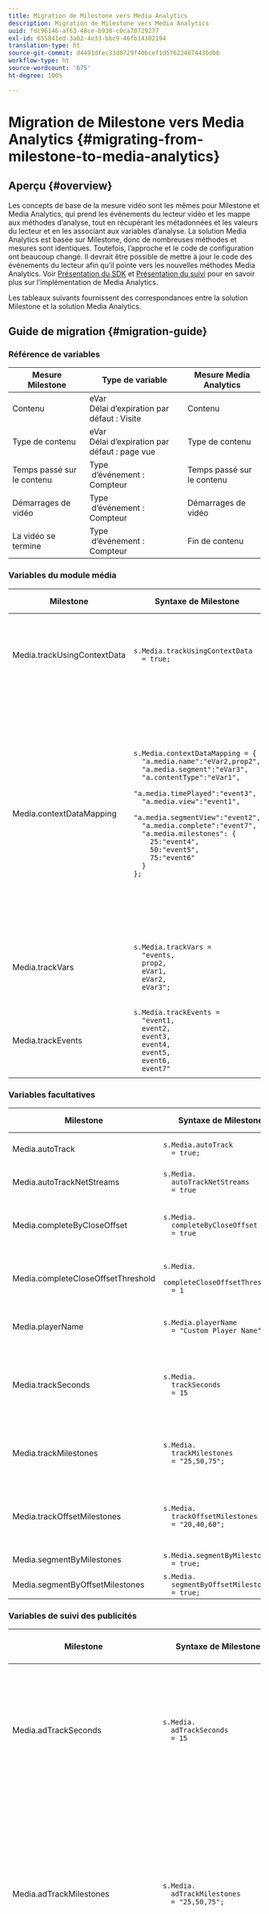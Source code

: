```yaml
---
title: Migration de Milestone vers Media Analytics
description: Migration de Milestone vers Media Analytics
uuid: fdc96146-af63-48ce-b938-c0ca70729277
exl-id: 655841ed-3a02-4e33-bbc9-46fb14302194
translation-type: ht
source-git-commit: d4491dfec33d8729f40bcef1d57622467443bdbb
workflow-type: ht
source-wordcount: '675'
ht-degree: 100%

---
```


# Migration de Milestone vers Media Analytics {#migrating-from-milestone-to-media-analytics}

## Aperçu {#overview}

Les concepts de base de la mesure vidéo sont les mêmes pour Milestone et Media Analytics, qui prend les événements du lecteur vidéo et les mappe aux méthodes d’analyse, tout en récupérant les métadonnées et les valeurs du lecteur et en les associant aux variables d’analyse. La solution Media Analytics est basée sur Milestone, donc de nombreuses méthodes et mesures sont identiques. Toutefois, l’approche et le code de configuration ont beaucoup changé. Il devrait être possible de mettre à jour le code des événements du lecteur afin qu’il pointe vers les nouvelles méthodes Media Analytics. Voir [Présentation du SDK](/help/sdk-implement/setup/setup-overview.md) et [Présentation du suivi](/help/sdk-implement/track-av-playback/track-core-overview.md) pour en savoir plus sur l’implémentation de Media Analytics.

Les tableaux suivants fournissent des correspondances entre la solution Milestone et la solution Media Analytics.

## Guide de migration {#migration-guide}

### Référence de variables

| Mesure Milestone | Type de variable | Mesure Media Analytics |
| --- | --- | --- |
| Contenu | eVar <br>Délai d’expiration par défaut : Visite | Contenu |
| Type de contenu | eVar <br>Délai d’expiration par défaut : page vue | Type de contenu |
| Temps passé sur le contenu | Type <br> d’événement : Compteur | Temps passé sur le contenu |
| Démarrages de vidéo | Type <br> d’événement : Compteur | Démarrages de vidéo |
| La vidéo se termine | Type <br> d’événement : Compteur | Fin de contenu |


### Variables du module média

| Milestone | Syntaxe de Milestone | Media Analytics | Syntaxe Media Analytics |
| --- | --- | --- | --- |
| Media.trackUsingContextData | `s.Media.trackUsingContextData` <br> `  = true;` | S.O. | Toutes les données Media Analytics sont envoyées uniquement à l’aide de données contextuelles. |
| Media.contextDataMapping | `s.Media.contextDataMapping = {` <br> `  "a.media.name":"eVar2,prop2",` <br> `  "a.media.segment":"eVar3",` <br> `  "a.contentType":"eVar1",` <br> `  "a.media.timePlayed":"event3",` <br> `  "a.media.view":"event1",` <br> `  "a.media.segmentView":"event2",` <br> `  "a.media.complete":"event7",` <br> `  "a.media.milestones": {` <br> `    25:"event4",` <br> `    50:"event5",` <br> `    75:"event6"` <br> `  }` <br> `};` | S.O. | Les données contextuelles Media Analytics sont automatiquement renseignées dans des variables réservées. Le mappage à des eVar, des props et des événements n’est plus nécessaire dans le code de mise en œuvre. Les clients peuvent associer des données contextuelles à des variables à l’aide de règles de traitement. |
| Media.trackVars | `s.Media.trackVars =` <br> `  "events,` <br> `  prop2,` <br> `  eVar1,` <br> `  eVar2,` <br> `  eVar3";` | S.O. | Plus nécessaire, car le mappage se fait via des variables réservées et des règles de traitement. |
| Media.trackEvents | `s.Media.trackEvents =` <br> `  "event1,` <br> `  event2,` <br> `  event3,` <br> `  event4,` <br> `  event5,` <br> `  event6,` <br> `  event7"` | S.O. | Plus nécessaire, car le mappage se fait via des variables réservées et des règles de traitement. |

### Variables facultatives

| Milestone | Syntaxe de Milestone | Media Analytics | Syntaxe Media Analytics |
| --- | --- | --- | --- |
| Media.autoTrack | `s.Media.autoTrack` <br> `  = true;` | S.O. | Nous ne fournissons plus de mappages de lecteur préconfigurés. |
| Media.autoTrackNetStreams | `s.Media.` <br> `  autoTrackNetStreams` <br> `  = true` | S.O. | Nous ne fournissons plus de mappages de lecteur préconfigurés. |
| Media.completeByCloseOffset | `s.Media.` <br> `  completeByCloseOffset` <br> `  = true` | S.O. | La fin du contenu ne prend en charge qu’un marqueur de progression de 100 %. |
| Media.completeCloseOffsetThreshold | `s.Media.` <br> `  completeCloseOffsetThreshold` <br> `  = 1` | S.O. | La fin du contenu ne prend en charge qu’un marqueur de progression de 100 %. |
| Media.playerName | `s.Media.playerName` <br> `  = "Custom Player Name"` | Clé SDK : playerName ;<br>Clé API : media.playerName | `MediaHeartbeatConfig.` <br> `  playerName` |
| Media.trackSeconds | `s.Media.` <br> `  trackSeconds` <br> `  = 15` | S.O. | Media Analytics est défini sur 10 secondes pour le contenu et 1 seconde pour les publicités. Aucune autre option n’est disponible. |
| Media.trackMilestones | `s.Media.` <br> `  trackMilestones` <br> `  = "25,50,75";` | S.O. | Media Analytics effectue toujours le suivi des marqueurs de progression à 10 %, 25 %, 50 %, 75 % et 95 %. |
| Media.trackOffsetMilestones | `s.Media.` <br> `  trackOffsetMilestones` <br> `  = "20,40,60";` | S.O. | Media Analytics effectue toujours le suivi des marqueurs de progression à 10 %, 25 %, 50 %, 75 % et 95 %. |
| Media.segmentByMilestones | `s.Media.segmentByMilestones` <br> `  = true;` | S.O. | Le suivi automatique n’est plus disponible. |
| Media.segmentByOffsetMilestones | `s.Media.` <br> `  segmentByOffsetMilestones` <br> `  = true;` | S.O. | Le suivi automatique n’est plus disponible. |

### Variables de suivi des publicités

| Milestone | Syntaxe de Milestone | Media Analytics | Syntaxe Media Analytics |
| --- | --- | --- | --- |
| Media.adTrackSeconds | `s.Media.` <br> `  adTrackSeconds` <br> `  = 15` | S.O. | Media Analytics est défini sur 10 secondes pour le contenu et 1 seconde pour les publicités. Aucune autre option n’est disponible. |
| Media.adTrackMilestones | `s.Media.` <br> `  adTrackMilestones` <br> `  = "25,50,75";` | S.O. | Les marqueurs de progression ne sont pas fournis par défaut pour les publicités. Utilisez des mesures calculées pour créer des marqueurs de progression des publicités. |
| Media.adTrackOffsetMilestones | `s.Media.` <br> `  adTrackOffsetMilestones` <br> `  = "20,40,60";` | S.O. | Media Analytics est défini sur 1 seconde pour les publicités. Aucune autre option n’est disponible. |
| Media.adSegmentByMilestones | `s.Media.` <br> `  adSegmentByMilestones` <br> `  = true;` | S.O. | Le suivi automatique n’est plus disponible. |
| Media.adSegmentByOffsetMilestones | `s.Media.` <br> `  adSegmentByOffsetMilestones` <br> `  = true;` | S.O. | Le suivi automatique n’est plus disponible. |

### Méthodes du module média

| Milestone | Syntaxe de Milestone | Media Analytics | Syntaxe Media Analytics |
| --- | --- | --- | --- |
| Media.open | `s.Media.open(` <br> `  mediaName,` <br> `  mediaLength,` <br> `  mediaPlayerName)` | trackSessionStart | `trackSessionStart(` <br> `  mediaObject,` <br> `  contextData)` |
| mediaName | `mediaName` : (obligatoire) nom de la vidéo tel que vous souhaitez le voir apparaître dans les rapports vidéo. | name | `createMediaObject(` <br> `  name,` <br> `  mediaId,` <br> `  length,` <br> `  streamType)` |
| mediaLength | `mediaLength` : (obligatoire) durée de la vidéo, en secondes. | length | `createMediaObject(` <br> `  name,` <br> `  mediaId,` <br> `  length,` <br> `  streamType)` |
| mediaPlayerName | `mediaPlayerName` : (obligatoire) nom du lecteur vidéo utilisé pour visionner la vidéo, tel que vous souhaitez le voir apparaître dans les rapports vidéo. | playerName | `MediaHeartbeatConfig.` <br> `  playerName` |
| Media.openAd | `s.Media.openAd(` <br> `  name,` <br> `  length,` <br> `  playerName,` <br> `  parentName,` <br> `  parentPod,` <br> `  parentPodPosition,` <br> `  CPM)` | trackEvent | `mediaHeartbeat.trackEvent(` <br> `  MediaHeartbeat.` <br> `    Event.` <br> `    AdBreakStart, ` <br> `  adBreakObject);` <br> `...` <br> `trackEvent(` <br> `  MediaHeartbeat.` <br> `    Event.` <br> `    AdStart, ` <br> `  adObject, ` <br> `  adCustomMetadata);` |
| name | `name` : (obligatoire) nom ou identifiant de la vidéo. | name | `createAdObject(` <br> `  name, ` <br> `  adId, ` <br> `  position, ` <br> `  length)` |
| length | `length` : (obligatoire) durée de la publicité. | length | `createAdObject(` <br> `  name, ` <br> `  adId, ` <br> `  position, ` <br> `  length)` |
| playerName | `playerName` : (obligatoire) nom du lecteur vidéo utilisé pour visionner la publicité. | playerName | `MediaHeartbeatConfig.` <br> `  playerName` |
| parentName | `parentName` : nom ou identifiant du contenu principal dans lequel la publicité est incorporée. | S.O. | Hérité automatiquement. |
| parentPod | `parentPod` : position de lecture de la publicité dans le contenu principal. | position | `createAdBreakObject(` <br> `  name, ` <br> `  position, ` <br> `  startTime)` |
| parentPodPosition | `parentPodPosition` : position de lecture de la publicité dans la capsule. | position | `createAdObject(` <br> `  name, ` <br> `  adId, ` <br> `  position, ` <br> `  length)` |
| CPM | `CPM` : CPM ou CPM chiffré (précédé du préfixe « ~ ») applicable à la lecture. | S.O. | Non disponible par défaut dans Media Analytics. |
| Media.click | `s.Media.click(name, offset)` | S.O. | Utilisez un appel d’analyse de lien personnalisé pour effectuer le suivi des clics. |
| Media.close | `s.Media.close(mediaName)` | trackSessionEnd | `trackSessionEnd()` |
| Media.complete | `s.Media.complete(name, offset)` | trackComplete | `trackComplete()` |
| Media.play | `s.Media.play(` <br> `  name,` <br> `  offset,` <br> `  segmentNum,` <br> `  segment, ` <br> `  segmentLength)` | trackPlay | `trackPlay()` |
| Media.stop | `s.Media.stop(mediaName, mediaOffset)` | trackPause<br> ou <br>trackEvent | `trackPause()` <br> ou `trackEvent(` <br> `  MediaHeartbeat.` <br> `  Event.` <br> `  SeekStart)` <br> ou <br> `trackEvent(` <br> `  MediaHeartbeat.` <br> `  Event.` <br> `  BufferStart);` |
| Media.monitor | `s.Media.monitor(s, media)` | Utilisez des métadonnées personnalisées ou standard pour définir des variables supplémentaires. | `var customVideoMetadata = ` <br> `{` <br> `  isUserLoggedIn: ` <br> `    "false",` <br> `  tvStation: ` <br> `    "Sample TV station",` <br> `  programmer: ` <br> `    "Sample programmer"` <br> `};` <br> `...` <br> `var standardVideoMetadata ` <br> `  = {};` <br> `standardVideoMetadata` <br> `  [MediaHeartbeat.` <br> `   VideoMetadataKeys.` <br> `   EPISODE] = ` <br> `  "Sample Episode";` <br> `standardVideoMetadata` <br> `  [MediaHeartbeat.` <br> `   VideoMetadataKeys.` <br> `   SHOW] = "Sample Show";` <br> `...` <br> `mediaObject.setValue(` <br> `  MediaHeartbeat.` <br> `  MediaObjectKey.` <br> `  StandardVideoMetadata, ` <br> `  standardVideoMetadata);` |
| Media.track | `s.Media.track(mediaName)` | S.O. | La fréquence des appels de suivi est définie automatiquement. |
